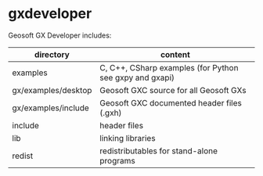 # gxdeveloper
Geosoft GX Developer includes:

 | directory           | content                                    |
 |---------------------|--------------------------------------------|
 | examples            | C, C++, CSharp examples (for Python see gxpy and gxapi) |
 | gx/examples/desktop | Geosoft GXC source for all Geosoft GXs     |
 | gx/examples/include | Geosoft GXC documented header files (.gxh) |
 | include             | header files                               |
 | lib                 | linking libraries                          |
 | redist              | redistributables for stand-alone programs  |
